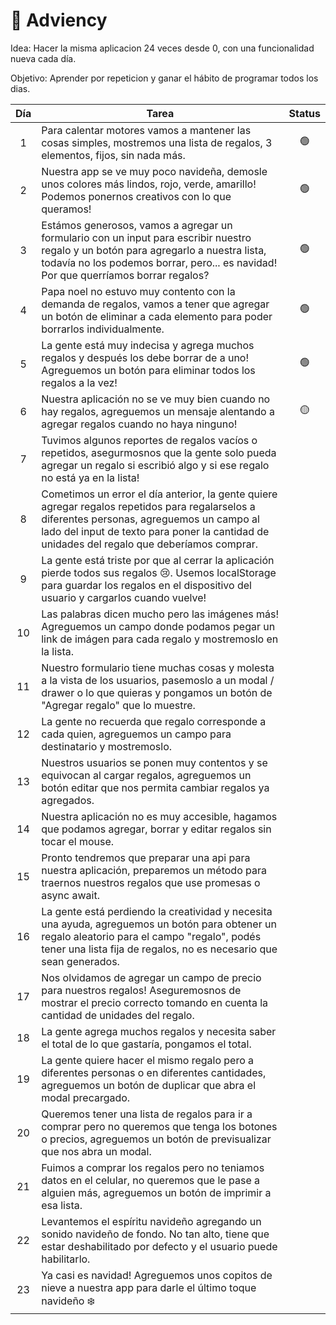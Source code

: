 # 🎄 Adviency

Idea: Hacer la misma aplicacion 24 veces desde 0, con una funcionalidad nueva cada día.

Objetivo: Aprender por repeticion y ganar el hábito de programar todos los dias.

| Día | Tarea                                                                                                                                                                                                                                       | Status |
| :-: | ------------------------------------------------------------------------------------------------------------------------------------------------------------------------------------------------------------------------------------------- | :----: |
|  1  | Para calentar motores vamos a mantener las cosas simples, mostremos una lista de regalos, 3 elementos, fijos, sin nada más.                                                                                                                 |   🟢   |
|  2  | Nuestra app se ve muy poco navideña, demosle unos colores más lindos, rojo, verde, amarillo! Podemos ponernos creativos con lo que queramos!                                                                                                |   🟢   |
|  3  | Estámos generosos, vamos a agregar un formulario con un input para escribir nuestro regalo y un botón para agregarlo a nuestra lista, todavía no los podemos borrar, pero... es navidad! Por que querríamos borrar regalos?                 |   🟢   |
|  4  | Papa noel no estuvo muy contento con la demanda de regalos, vamos a tener que agregar un botón de eliminar a cada elemento para poder borrarlos individualmente.                                                                            |   🟢   |
|  5  | La gente está muy indecisa y agrega muchos regalos y después los debe borrar de a uno! Agreguemos un botón para eliminar todos los regalos a la vez!                                                                                        |   🟢   |
|  6  | Nuestra aplicación no se ve muy bien cuando no hay regalos, agreguemos un mensaje alentando a agregar regalos cuando no haya ninguno!                                                                                                       |   🟡   |
|  7  | Tuvimos algunos reportes de regalos vacíos o repetidos, asegurmosnos que la gente solo pueda agregar un regalo si escribió algo y si ese regalo no está ya en la lista!                                                                     |        |
|  8  | Cometimos un error el día anterior, la gente quiere agregar regalos repetidos para regalarselos a diferentes personas, agreguemos un campo al lado del input de texto para poner la cantidad de unidades del regalo que deberíamos comprar. |        |
|  9  | La gente está triste por que al cerrar la aplicación pierde todos sus regalos 😢. Usemos localStorage para guardar los regalos en el dispositivo del usuario y cargarlos cuando vuelve!                                                     |        |
| 10  | Las palabras dicen mucho pero las imágenes más! Agreguemos un campo donde podamos pegar un link de imágen para cada regalo y mostremoslo en la lista.                                                                                       |        |
| 11  | Nuestro formulario tiene muchas cosas y molesta a la vista de los usuarios, pasemoslo a un modal / drawer o lo que quieras y pongamos un botón de "Agregar regalo" que lo muestre.                                                          |        |
| 12  | La gente no recuerda que regalo corresponde a cada quien, agreguemos un campo para destinatario y mostremoslo.                                                                                                                              |        |
| 13  | Nuestros usuarios se ponen muy contentos y se equivocan al cargar regalos, agreguemos un botón editar que nos permita cambiar regalos ya agregados.                                                                                         |        |
| 14  | Nuestra aplicación no es muy accesible, hagamos que podamos agregar, borrar y editar regalos sin tocar el mouse.                                                                                                                            |        |
| 15  | Pronto tendremos que preparar una api para nuestra aplicación, preparemos un método para traernos nuestros regalos que use promesas o async await.                                                                                          |        |
| 16  | La gente está perdiendo la creatividad y necesita una ayuda, agreguemos un botón para obtener un regalo aleatorio para el campo "regalo", podés tener una lista fija de regalos, no es necesario que sean generados.                        |        |
| 17  | Nos olvidamos de agregar un campo de precio para nuestros regalos! Aseguremosnos de mostrar el precio correcto tomando en cuenta la cantidad de unidades del regalo.                                                                        |        |
| 18  | La gente agrega muchos regalos y necesita saber el total de lo que gastaría, pongamos el total.                                                                                                                                             |        |
| 19  | La gente quiere hacer el mismo regalo pero a diferentes personas o en diferentes cantidades, agreguemos un botón de duplicar que abra el modal precargado.                                                                                  |        |
| 20  | Queremos tener una lista de regalos para ir a comprar pero no queremos que tenga los botones o precios, agreguemos un botón de previsualizar que nos abra un modal.                                                                         |        |
| 21  | Fuimos a comprar los regalos pero no teniamos datos en el celular, no queremos que le pase a alguien más, agreguemos un botón de imprimir a esa lista.                                                                                      |        |
| 22  | Levantemos el espíritu navideño agregando un sonido navideño de fondo. No tan alto, tiene que estar deshabilitado por defecto y el usuario puede habilitarlo.                                                                               |        |
| 23  | Ya casi es navidad! Agreguemos unos copitos de nieve a nuestra app para darle el último toque navideño ❄️                                                                                                                                   |        |

